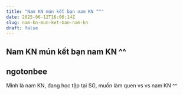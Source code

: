 ```yaml
---
title: "Nam KN mún kết bạn nam KN ^^"
date: 2025-06-12T16:06:14Z
slug: nam-kn-mun-ket-ban-nam-kn
draft: false
---
```


## Nam KN mún kết bạn nam KN ^^

## ngotonbee

Mình là nam KN, đang học tập tại SG, muốn làm quen vs vs nam KN ^^